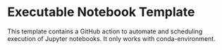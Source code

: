 # Executable Notebook Template

This template contains a GitHub action to automate and scheduling execution of Jupyter notebooks. It only works with conda-environment.

